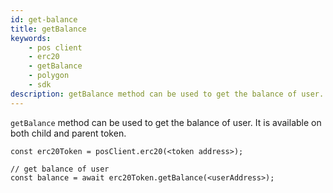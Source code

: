 ```yaml
---
id: get-balance
title: getBalance
keywords: 
    - pos client
    - erc20
    - getBalance
    - polygon
    - sdk
description: getBalance method can be used to get the balance of user.
---
```


`getBalance` method can be used to get the balance of user. It is available on both child and parent token.

```
const erc20Token = posClient.erc20(<token address>);

// get balance of user
const balance = await erc20Token.getBalance(<userAddress>);
```
